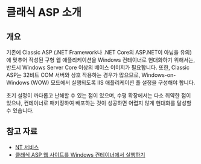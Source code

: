 # 클래식 ASP 소개

## 개요

기존에 Classic ASP (.NET Framework나 .NET Core의 ASP.NET이 아님을 유의)에 맞추어 작성된 구형 웹 애플리케이션을 Windows 컨테이너로 현대화하기 위해서는, 반드시 Windows Server Core 이상의 베이스 이미지가 필요합니다. 또한, Classic ASP는 32비트 COM 서버와 상호 작용하는 경우가 많으므로, Windows-on-Windows (WOW) 모드에서 실행되도록 IIS 애플리케이션 풀 설정을 구성해야 합니다.

초기 설정이 까다롭고 난해할 수 있는 점이 있으며, 수평 확장에서는 다소 취약한 점이 있으나, 컨테이너로 패키징하여 배포하는 것이 성공하면 어렵지 않게 현대화를 달성할 수 있습니다.

## 참고 자료

- [NT 서비스](../a2-nt-services/index.md)
- [클래식 ASP 웹 사이트를 Windows 컨테이너에서 실행하기](https://www.phillipsj.net/posts/running-asp-classic-in-a-windows-container/)

